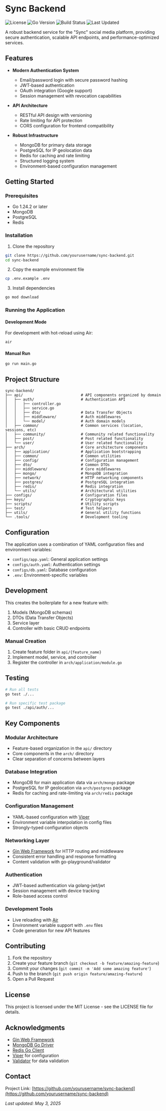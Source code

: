 # Sync Backend

![License](https://img.shields.io/badge/license-MIT-blue.svg)
![Go Version](https://img.shields.io/badge/go-1.24.2-blue.svg)
![Build Status](https://img.shields.io/badge/build-passing-brightgreen.svg)
![Last Updated](https://img.shields.io/badge/updated-May%202025-brightgreen.svg)

A robust backend service for the "Sync" social media platform, providing secure authentication, scalable API endpoints, and performance-optimized services.

## Features

- **Modern Authentication System**
  - Email/password login with secure password hashing
  - JWT-based authentication
  - OAuth integration (Google support)
  - Session management with revocation capabilities
  
- **API Architecture**
  - RESTful API design with versioning
  - Rate limiting for API protection
  - CORS configuration for frontend compatibility
  
- **Robust Infrastructure**
  - MongoDB for primary data storage
  - PostgreSQL for IP geolocation data
  - Redis for caching and rate limiting
  - Structured logging system
  - Environment-based configuration management

## Getting Started

### Prerequisites

- Go 1.24.2 or later
- MongoDB
- PostgreSQL
- Redis

### Installation

1. Clone the repository
```bash
git clone https://github.com/yourusername/sync-backend.git
cd sync-backend
```

2. Copy the example environment file
```bash
cp .env.example .env
```

3. Install dependencies
```bash
go mod download
```

### Running the Application

#### Development Mode

For development with hot-reload using Air:

```bash
air
```

#### Manual Run

```bash
go run main.go
```

## Project Structure

```
sync-backend/
├── api/                          # API components organized by domain
│   ├── auth/                     # Authentication API
│   │   ├── controller.go
│   │   ├── service.go
│   │   ├── dto/                  # Data Transfer Objects
│   │   ├── middleware/           # Auth middlewares
│   │   └── model/                # Auth domain models
│   ├── common/                   # Common services (location, sessions, etc)
│   ├── community/                # Community related functionality
│   ├── post/                     # Post related functionality
│   └── user/                     # User related functionality
├── arch/                         # Core architecture components
│   ├── application/              # Application bootstrapping
│   ├── common/                   # Common utilities
│   ├── config/                   # Configuration management
│   ├── dto/                      # Common DTOs
│   ├── middleware/               # Core middlewares
│   ├── mongo/                    # MongoDB integration
│   ├── network/                  # HTTP networking components
│   ├── postgres/                 # PostgreSQL integration
│   ├── redis/                    # Redis integration
│   └── utils/                    # Architectural utilities
├── configs/                      # Configuration files
├── keys/                         # Cryptographic keys
├── scripts/                      # Utility scripts
├── test/                         # Test helpers
├── utils/                        # General utility functions
└── .tools/                       # Development tooling
```

## Configuration

The application uses a combination of YAML configuration files and environment variables:

- `configs/app.yaml`: General application settings
- `configs/auth.yaml`: Authentication settings
- `configs/db.yaml`: Database configuration
- `.env`: Environment-specific variables

## Development


This creates the boilerplate for a new feature with:
1. Models (MongoDB schemas)
2. DTOs (Data Transfer Objects)
3. Service layer
4. Controller with basic CRUD endpoints

### Manual Creation

1. Create feature folder in `api/{feature_name}`
2. Implement model, service, and controller
3. Register the controller in `arch/application/module.go`

## Testing

```bash
# Run all tests
go test ./...

# Run specific test package
go test ./api/auth/...
```

## Key Components

### Modular Architecture
- Feature-based organization in the `api/` directory
- Core components in the `arch/` directory
- Clear separation of concerns between layers

### Database Integration
- MongoDB for main application data via `arch/mongo` package
- PostgreSQL for IP geolocation via `arch/postgres` package
- Redis for caching and rate-limiting via `arch/redis` package

### Configuration Management
- YAML-based configuration with [Viper](https://github.com/spf13/viper)
- Environment variable interpolation in config files
- Strongly-typed configuration objects

### Networking Layer
- [Gin Web Framework](https://github.com/gin-gonic/gin) for HTTP routing and middleware
- Consistent error handling and response formatting
- Content validation with go-playground/validator

### Authentication
- JWT-based authentication via golang-jwt/jwt
- Session management with device tracking
- Role-based access control

### Development Tools
- Live reloading with [Air](https://github.com/cosmtrek/air)
- Environment variable support with `.env` files
- Code generation for new API features

## Contributing

1. Fork the repository
2. Create your feature branch (`git checkout -b feature/amazing-feature`)
3. Commit your changes (`git commit -m 'Add some amazing feature'`)
4. Push to the branch (`git push origin feature/amazing-feature`)
5. Open a Pull Request

## License

This project is licensed under the MIT License - see the LICENSE file for details.

## Acknowledgments

- [Gin Web Framework](https://github.com/gin-gonic/gin)
- [MongoDB Go Driver](https://github.com/mongodb/mongo-go-driver)
- [Redis Go Client](https://github.com/redis/go-redis)
- [Viper](https://github.com/spf13/viper) for configuration
- [Validator](https://github.com/go-playground/validator) for data validation

## Contact

Project Link: [https://github.com/yourusername/sync-backend](https://github.com/yourusername/sync-backend)

*Last updated: May 3, 2025*